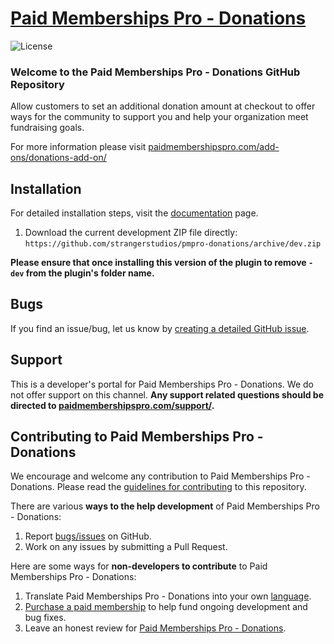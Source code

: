 <!-- ![](pmpro-sample-banner.png) -->

# [Paid Memberships Pro - Donations](https://www.paidmembershipspro.com/add-ons/donations-add-on/) #
[comment]: # (Generate badges from shields.io, only works for .org plugins to get other stats etc. We'd have to create our own endpoints for Premium plugins)

![License](https://img.shields.io/badge/license-GPL--3.0%2B-red.svg?style=flat-square)

### Welcome to the Paid Memberships Pro - Donations GitHub Repository
Allow customers to set an additional donation amount at checkout to offer ways for the community to support you and help your organization meet fundraising goals.

For more information please visit [paidmembershipspro.com/add-ons/donations-add-on/](https://www.paidmembershipspro.com/add-ons/donations-add-on/)

## Installation ##
For detailed installation steps, visit the [documentation](https://www.paidmembershipspro.com/add-ons/donations-add-on/) page.

1. Download the current development ZIP file directly: `https://github.com/strangerstudios/pmpro-donations/archive/dev.zip`

**Please ensure that once installing this version of the plugin to remove `-dev` from the plugin's folder name.**

## Bugs ##
If you find an issue/bug, let us know by [creating a detailed GitHub issue](https://github.com/strangerstudios/pmpro-donations/issues/new).

## Support ##
This is a developer's portal for Paid Memberships Pro - Donations. We do not offer support on this channel. **Any support related questions should be directed to [paidmembershipspro.com/support/](https://www.paidmembershipspro.com/support/).**

## Contributing to Paid Memberships Pro - Donations ##
We encourage and welcome any contribution to Paid Memberships Pro - Donations. Please read the [guidelines for contributing](https://github.com/strangerstudios/pmpro-donations/blob/dev/.github/CONTRIBUTING.md) to this repository.

There are various **ways to the help development** of Paid Memberships Pro - Donations:

1. Report [bugs/issues](https://github.com/strangerstudios/pmpro-donations/issues/new) on GitHub.
2. Work on any issues by submitting a Pull Request.

Here are some ways for **non-developers to contribute** to Paid Memberships Pro - Donations:

1. Translate Paid Memberships Pro - Donations into your own [language](https://www.paidmembershipspro.com/paid-memberships-pro-in-your-language/).
2. [Purchase a paid membership](https://paidmembershipspro.com/pricing) to help fund ongoing development and bug fixes.
3. Leave an honest review for [Paid Memberships Pro - Donations](https://wordpress.org/support/plugin/pmpro-donations/reviews/#new-post).